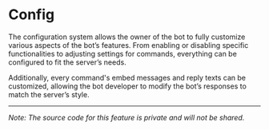 # Config

The configuration system allows the owner of the bot to fully customize various aspects of the bot’s features. From enabling or disabling specific functionalities to adjusting settings for commands, everything can be configured to fit the server’s needs.  

Additionally, every command's embed messages and reply texts can be customized, allowing the bot developer to modify the bot’s responses to match the server’s style.  

---  

*Note: The source code for this feature is private and will not be shared.*  
